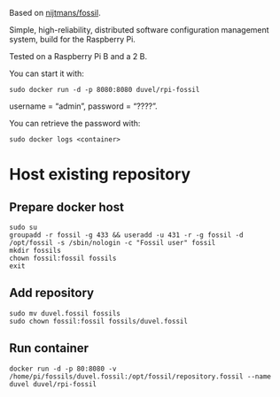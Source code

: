 Based on [nijtmans/fossil](https://registry.hub.docker.com/u/nijtmans/fossil/).

Simple, high-reliability, distributed software configuration management system, build for the Raspberry Pi.

Tested on a Raspberry Pi B and a 2 B.

You can start it with:

    sudo docker run -d -p 8080:8080 duvel/rpi-fossil

username = “admin”, password = “????”.

You can retrieve the password with:

    sudo docker logs <container>

# Host existing repository
## Prepare docker host

	sudo su
	groupadd -r fossil -g 433 && useradd -u 431 -r -g fossil -d /opt/fossil -s /sbin/nologin -c "Fossil user" fossil
	mkdir fossils
	chown fossil:fossil fossils
	exit

## Add repository

    sudo mv duvel.fossil fossils
    sudo chown fossil:fossil fossils/duvel.fossil

## Run container
	docker run -d -p 80:8080 -v /home/pi/fossils/duvel.fossil:/opt/fossil/repository.fossil --name duvel duvel/rpi-fossil